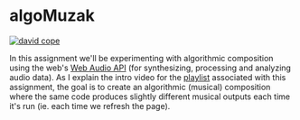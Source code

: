 # algoMuzak



[![david cope](http://50years.ucsc.edu/css/assets/images/posts/fourth-decade/1995-david-cope.jpg)](https://www.youtube.com/playlist?list=PLoQrXDiSBWYGQ167CWWvw0AoH-gSVnclm)

In this assignment we'll be experimenting with algorithmic composition using the web's [Web Audio API](https://netart.rocks/notes/web-audio/) (for synthesizing, processing and analyzing audio data). As I explain the intro video for the [playlist](https://www.youtube.com/playlist?list=PLoQrXDiSBWYGQ167CWWvw0AoH-gSVnclm) associated with this assignment, the goal is to create an algorithmic (musical) composition where the same code produces slightly different musical outputs each time it's run (ie. each time we refresh the page).

